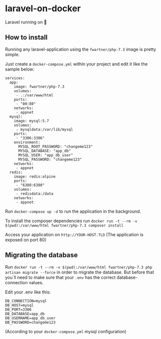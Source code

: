 # laravel-on-docker
Laravel running on 🐳 

## How to install
Running any laravel-application using the `fwartner/php-7.3` image is pretty simple.

Just create a `docker-compose.yml` within your project and edit it like the sample below:

```
services:
  app:
    image: fwartner/php-7.3
    volumes:
     - .:/var/www/html
    ports:
     - "80:80"
    networks:
     - appnet
  mysql:
    image: mysql:5.7
    volumes:
     - mysqldata:/var/lib/mysql
    ports:
     - "3306:3306"
    environment:
      MYSQL_ROOT_PASSWORD: "changeme123"
      MYSQL_DATABASE: "app_db"
      MYSQL_USER: "app_db_user"
      MYSQL_PASSWORD: "changeme123"
    networks:
     - appnet
  redis:
    image: redis:alpine
    ports:
     - "6380:6380"
    volumes:
     - redisdata:/data
    networks:
     - appnet
```

Run `docker-compose up -d` to run the application in the background.

To install the composer dependencies run `docker run -t --rm -v $(pwd):/var/www/html fwartner/php-7.3 composer install`

Access your application on `http://YOUR-HOST.TLD` (The application is exposed on port 80)

## Migrating the database
Run `docker run -t --rm -v $(pwd):/var/www/html fwartner/php-7.3 php artisan migrate --force` in order to migrate the database. But before that you´ll need to make sure that your `.env` has the correct database-connection values.

Edit your .env like this:
```
DB_CONNECTION=mysql
DB_HOST=mysql
DB_PORT=3306
DB_DATABASE=app_db
DB_USERNAME=app_db_user
DB_PASSWORD=changeme123
```

(According to your `docker-compose.yml` mysql configuration)